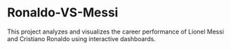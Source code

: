 # Ronaldo-VS-Messi
This project analyzes and visualizes the career performance of Lionel Messi and Cristiano Ronaldo using interactive dashboards. 
